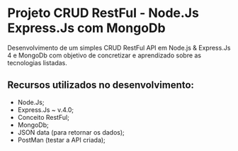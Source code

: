 # Projeto CRUD RestFul - Node.Js Express.Js com MongoDb

Desenvolvimento de um simples CRUD RestFul API em Node.js & Express.Js 4 e MongoDb com objetivo de concretizar e aprendizado sobre as tecnologias listadas.

## Recursos utilizados no desenvolvimento:

- Node.Js;
- Express.Js ~ v.4.0;
- Conceito RestFul;
- MongoDb;
- JSON data (para retornar os dados);
- PostMan (testar a API criada);
